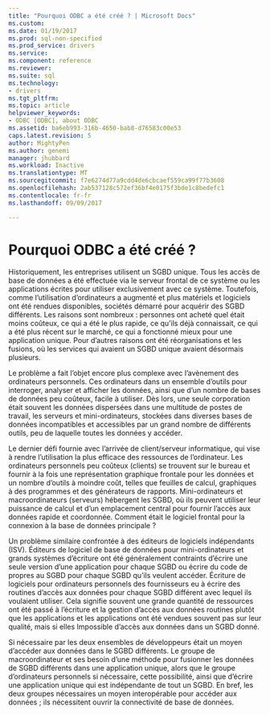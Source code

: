 ```yaml
---
title: "Pourquoi ODBC a été créé ? | Microsoft Docs"
ms.custom: 
ms.date: 01/19/2017
ms.prod: sql-non-specified
ms.prod_service: drivers
ms.service: 
ms.component: reference
ms.reviewer: 
ms.suite: sql
ms.technology:
- drivers
ms.tgt_pltfrm: 
ms.topic: article
helpviewer_keywords:
- ODBC [ODBC], about ODBC
ms.assetid: ba6eb993-316b-4650-bab8-d76583c00e53
caps.latest.revision: 5
author: MightyPen
ms.author: genemi
manager: jhubbard
ms.workload: Inactive
ms.translationtype: MT
ms.sourcegitcommit: f7e6274d77a9cdd4de6cbcaef559ca99f77b3608
ms.openlocfilehash: 2ab537128c572ef36bf4e0175f3bde1c8bedefc1
ms.contentlocale: fr-fr
ms.lasthandoff: 09/09/2017

---
```

# <a name="why-was-odbc-created"></a>Pourquoi ODBC a été créé ?
Historiquement, les entreprises utilisent un SGBD unique. Tous les accès de base de données a été effectuée via le serveur frontal de ce système ou les applications écrites pour utiliser exclusivement avec ce système. Toutefois, comme l’utilisation d’ordinateurs a augmenté et plus matériels et logiciels ont été rendues disponibles, sociétés démarré pour acquérir des SGBD différents. Les raisons sont nombreux : personnes ont acheté quel était moins coûteux, ce qui a été le plus rapide, ce qu’ils déjà connaissait, ce qui a été plus récent sur le marché, ce qui a fonctionné mieux pour une application unique. Pour d’autres raisons ont été réorganisations et les fusions, où les services qui avaient un SGBD unique avaient désormais plusieurs.  
  
 Le problème a fait l’objet encore plus complexe avec l’avènement des ordinateurs personnels. Ces ordinateurs dans un ensemble d’outils pour interroger, analyser et afficher les données, ainsi que d’un nombre de bases de données peu coûteux, facile à utiliser. Dès lors, une seule corporation était souvent les données dispersées dans une multitude de postes de travail, les serveurs et mini-ordinateurs, stockées dans diverses bases de données incompatibles et accessibles par un grand nombre de différents outils, peu de laquelle toutes les données y accéder.  
  
 Le dernier défi fournie avec l’arrivée de client/serveur informatique, qui vise à rendre l’utilisation la plus efficace des ressources de l’ordinateur. Les ordinateurs personnels peu coûteux (clients) se trouvent sur le bureau et fournir à la fois une représentation graphique frontale pour les données et un nombre d’outils à moindre coût, telles que feuilles de calcul, graphiques à des programmes et des générateurs de rapports. Mini-ordinateurs et macroordinateurs (serveurs) hébergent les SGBD, où ils peuvent utiliser leur puissance de calcul et d’un emplacement central pour fournir l’accès aux données rapide et coordonnée. Comment était le logiciel frontal pour la connexion à la base de données principale ?  
  
 Un problème similaire confrontée à des éditeurs de logiciels indépendants (ISV). Éditeurs de logiciel de base de données pour mini-ordinateurs et grands systèmes d’écriture ont été généralement contraints d’écrire une seule version d’une application pour chaque SGBD ou écrire du code de propres au SGBD pour chaque SGBD qu’ils veulent accéder. Écriture de logiciels pour ordinateurs personnels des fournisseurs eu à écrire des routines d’accès aux données pour chaque SGBD différent avec lequel ils voulaient utiliser. Cela signifie souvent une grande quantité de ressources ont été passé à l’écriture et la gestion d’accès aux données routines plutôt que les applications et les applications ont été vendues souvent pas sur leur qualité, mais si elles Impossible d’accès aux données dans un SGBD donné.  
  
 Si nécessaire par les deux ensembles de développeurs était un moyen d’accéder aux données dans le SGBD différents. Le groupe de macroordinateur et ses besoin d’une méthode pour fusionner les données de SGBD différents dans une application unique, alors que le groupe d’ordinateurs personnels si nécessaire, cette possibilité, ainsi que d’écrire une application unique qui est indépendante de tout un SGBD. En bref, les deux groupes nécessaires un moyen interopérable pour accéder aux données ; ils nécessitent ouvrir la connectivité de base de données.

